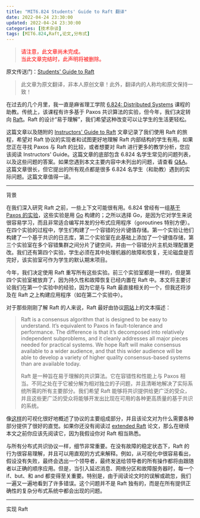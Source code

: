 ```yaml
---
title: "MIT6.824 Students' Guide to Raft 翻译"
date: 2022-04-24 23:30:00
updated: 2022-04-24 23:30:00
categories: [技术杂谈]
tags: [MIT6.824,Raft,论文,分布式]
---
```




> <font color=red>请注意，此文章尚未完成。</font>  
> <font color=red>当此文章完结时，此声明将被删除。</font>



原文传送门：[Students' Guide to Raft](https://thesquareplanet.com/blog/students-guide-to-raft/)

> 此文章为原文翻译，非本人原创文章！此外，翻译内的人称均和原文保持一致！





在过去的几个月里，我一直是麻省理工学院 [6.824: Distributed Systems](https://pdos.csail.mit.edu/6.824/) 课程的助教。传统上，该课程有许多基于 Paxos 共识算法的实验，但今年，我们决定转向 [Raft](https://raft.github.io/)。Raft 的设计“易于理解”，我们希望这种改变可以让学生的生活更轻松。

这篇文章以及随附的 [Instructors' Guide to Raft](https://gukaifeng.cn/posts/mit6.824-raft-q-a-fan-yi/) 文章记录了我们使用 Raft 的旅程，希望对 Raft 协议的实现者和试图更好地理解 Raft 内部结构的学生有用。如果您正在寻找 Paxos 与 Raft 的比较，或者想要对 Raft 进行更多的教学分析，您应该阅读 Instructors' Guide。这篇文章的底部包含 6.824 名学生常见的问题列表，以及这些问题的答案。如果您遇到本文主要内容中未列出的问题，请查看 [Q&A](https://gukaifeng.cn/posts/mit6.824-instructors-guide-to-raft-fan-yi/)。这篇文章很长，但它提出的所有观点都是很多 6.824 名学生（和助教）遇到的实际问题。这篇文章值得一读。

---

背景

在我们深入研究 Raft 之前，一些上下文可能很有用。6.824 曾经有一组[基于 Paxos 的实验](http://nil.csail.mit.edu/6.824/2015/labs/lab-3.html)，这些实验是用 [Go](https://go.dev/) 构建的；之所以选择 Go，是因为它对学生来说很容易学习，而且非常适合编写并发的分布式应用程序（goroutines 特别方便）。在四个实验的过程中，学生们构建了一个容错的分片键值存储。第一个实验让他们构建了一个基于共识的日志库，第二个实验室在此基础上添加了一个键值存储，第三个实验室在多个容错集群之间分片了键空间，并由一个容错分片主机处理配置更改。我们还有第四个实验，学生必须在其中处理机器的故障和恢复，无论磁盘是否完好，该实验室可作为学生的默认期末项目。

今年，我们决定使用 Raft 重写所有这些实验。前三个实验室都是一样的，但是第四个实验室被放弃了，因为持久性和故障恢复已经内置在 Raft 中。本文将主要讨论我们在第一个实验中的经验，因为它是与 Raft 最直接相关的一个，但我还将涉及在 Raft 之上构建应用程序（如在第二个实验中）。

对于那些刚刚了解 Raft 的人来说，Raft 最好由协议[网站](https://raft.github.io/)上的文本描述：

>Raft is a consensus algorithm that is designed to be easy to understand. It’s equivalent to Paxos in fault-tolerance and performance. The difference is that it’s decomposed into relatively independent subproblems, and it cleanly addresses all major pieces needed for practical systems. We hope Raft will make consensus available to a wider audience, and that this wider audience will be able to develop a variety of higher quality consensus-based systems than are available today.
>
>Raft 是一种旨在易于理解的共识算法。它在容错性和性能上与 Paxos 相当。不同之处在于它被分解为相对独立的子问题，并且清晰地解决了实际系统所需的所有主要部分。我们希望 Raft 能够将共识提供给更广泛的受众，并且这些更广泛的受众将能够开发出比现在可用的各种更高质量的基于共识的系统。

像[这样](http://thesecretlivesofdata.com/raft/)的可视化很好地概述了协议的主要组成部分，并且该论文对为什么需要各种部分提供了很好的直觉。如果你还没有阅读过 [extended Raft](https://raft.github.io/raft.pdf) 论文，那么在继续本文之前你应该先阅读它，因为我假设你对 Raft 相当熟悉。

与所有分布式共识协议一样，细节非常重要。在没有故障的稳定状态下，Raft 的行为很容易理解，并且可以用直观的方式来解释。例如，从可视化中很容易看出，假设没有失败，最终会选出一个领导者，最终发送给领导者的所有操作都将由跟随者以正确的顺序应用。但是，当引入延迟消息、网络分区和故障服务器时，每一个 if、but、和 and 都变得至关重要。特别是，由于阅读论文时的误解或疏忽，我们一遍又一遍地看到了许多错误。这个问题并不是 Raft 独有的，而是在所有提供正确性的复杂分布式系统中都会出现的问题。

---

实现 Raft
